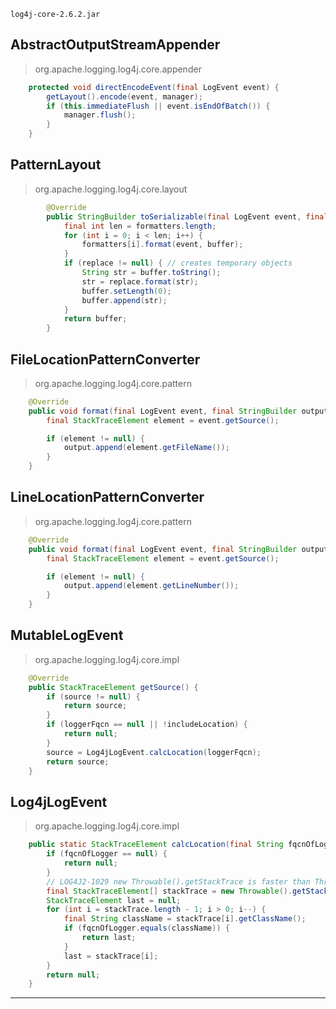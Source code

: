 ```
log4j-core-2.6.2.jar
```

## AbstractOutputStreamAppender

> org.apache.logging.log4j.core.appender

```java
    protected void directEncodeEvent(final LogEvent event) {
        getLayout().encode(event, manager);
        if (this.immediateFlush || event.isEndOfBatch()) {
            manager.flush();
        }
    }
```

## PatternLayout

> org.apache.logging.log4j.core.layout

```java
        @Override
        public StringBuilder toSerializable(final LogEvent event, final StringBuilder buffer) {
            final int len = formatters.length;
            for (int i = 0; i < len; i++) {
                formatters[i].format(event, buffer);
            }
            if (replace != null) { // creates temporary objects
                String str = buffer.toString();
                str = replace.format(str);
                buffer.setLength(0);
                buffer.append(str);
            }
            return buffer;
        }
```

## FileLocationPatternConverter

> org.apache.logging.log4j.core.pattern

```java
    @Override
    public void format(final LogEvent event, final StringBuilder output) {
        final StackTraceElement element = event.getSource();

        if (element != null) {
            output.append(element.getFileName());
        }
    }
```

## LineLocationPatternConverter

> org.apache.logging.log4j.core.pattern

```java
    @Override
    public void format(final LogEvent event, final StringBuilder output) {
        final StackTraceElement element = event.getSource();

        if (element != null) {
            output.append(element.getLineNumber());
        }
    }
```

## MutableLogEvent

> org.apache.logging.log4j.core.impl

```java
    @Override
    public StackTraceElement getSource() {
        if (source != null) {
            return source;
        }
        if (loggerFqcn == null || !includeLocation) {
            return null;
        }
        source = Log4jLogEvent.calcLocation(loggerFqcn);
        return source;
    }
```

## Log4jLogEvent

> org.apache.logging.log4j.core.impl

```java
    public static StackTraceElement calcLocation(final String fqcnOfLogger) {
        if (fqcnOfLogger == null) {
            return null;
        }
        // LOG4J2-1029 new Throwable().getStackTrace is faster than Thread.currentThread().getStackTrace().
        final StackTraceElement[] stackTrace = new Throwable().getStackTrace();
        StackTraceElement last = null;
        for (int i = stackTrace.length - 1; i > 0; i--) {
            final String className = stackTrace[i].getClassName();
            if (fqcnOfLogger.equals(className)) {
                return last;
            }
            last = stackTrace[i];
        }
        return null;
    }
```

---
